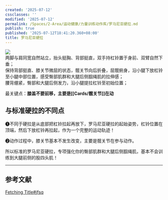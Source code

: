 ```yaml
---
created: '2025-07-12'
cssclasses: ''
modified: '2025-07-12'
permalink: /Spaces/2-Area/运动健康/力量训练动作库/罗马尼亚硬拉.md
publish: true
published: '2025-07-12T18:41:20.360+08:00'
title: 罗马尼亚硬拉
---
```

![](https://img.oldwinter.top/20220904214914.png)  
两脚与肩同宽自然站立，抬头挺胸、背部挺直，双手持杠铃置于身前、双臂自然下垂；  
保持背部挺直、膝关节微屈的状态，髋关节向后折叠，屈髋俯身，沿小腿下放杠铃至小腿中部位置，感受臀部肌群和大腿后侧腘绳肌的拉伸感；  
腰背绷紧，臀部和大腿后侧发力，沿小腿提拉杠铃至初始位置；

最关键点：**膝盖不要前移，主要是[[Cards/髋关节]]在动**

## 与标准硬拉的不同点

❶不同于硬拉是从底部把杠铃拉起再放下，罗马尼亚硬拉的起始姿势，杠铃位置在顶端，然后下放杠铃再拉起，作为一个完整的运动轨迹！

❷动作过程中，膝关节基本不发生改变，主要是髋关节在参与动作。

所以标准的罗马尼亚硬拉，专项强化你的臀部肌群和大腿后侧腘绳肌，基本不会训练到大腿前侧的股四头肌！

---

## 参考文献

[Fetching Title#jfsq](https://zhuanlan.zhihu.com/p/22250124)
